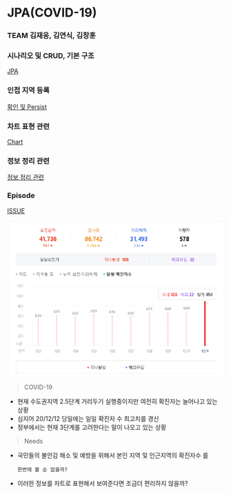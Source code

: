 # JPA(COVID-19)

### TEAM 김재웅, 김연식, 김창훈

### 시나리오 및 CRUD, 기본 구조

[JPA](JPA(COVID-19)%20c9e7f89e68aa466aaf207d63c65e9784/JPA%2037c7c187e8394da99e397631bd9ce158.md)

### 인접 지역 등록

[확인 및 Persist](JPA(COVID-19)%20c9e7f89e68aa466aaf207d63c65e9784/%E1%84%92%E1%85%AA%E1%86%A8%E1%84%8B%E1%85%B5%E1%86%AB%20%E1%84%86%E1%85%B5%E1%86%BE%20Persist%20e251bd19743d41f8be934a0f9ff27060.md)

### 차트 표현 관련

[Chart](JPA(COVID-19)%20c9e7f89e68aa466aaf207d63c65e9784/Chart%20b682058efc644587b7336e4ec0980dbf.md)

### 정보 정리 관련

[정보 정리 관련](JPA(COVID-19)%20c9e7f89e68aa466aaf207d63c65e9784/%E1%84%8C%E1%85%A5%E1%86%BC%E1%84%87%E1%85%A9%20%E1%84%8C%E1%85%A5%E1%86%BC%E1%84%85%E1%85%B5%20%E1%84%80%E1%85%AA%E1%86%AB%E1%84%85%E1%85%A7%E1%86%AB%20b5d10c949a3842cd8d9e224b677af7cc.md)

### Episode

[ISSUE](JPA(COVID-19)%20c9e7f89e68aa466aaf207d63c65e9784/ISSUE%2056fd58afc5cf417f8aa963dcc04251de.md)

![JPA(COVID-19)%20c9e7f89e68aa466aaf207d63c65e9784.png](JPA(COVID-19)%20c9e7f89e68aa466aaf207d63c65e9784.png)

> COVID-19

- 현재 수도권지역 2.5단계 거리두기 실행중이지만 여전히 확진자는 늘어나고 있는 상황
- 심지어 20/12/12 당일에는 일일 확진자 수 최고치를 경신
- 정부에서는 현재 3단계를 고려한다는 말이 나오고 있는 상황

> Needs

- 국민들의 불안감 해소 및 예방을 위해서 본인 지역 및 인근지역의 확진자수 를

      한번에 볼 순 없을까?

- 이러한 정보를 차트로 표현해서 보여준다면 조금더 편리하지 않을까?
